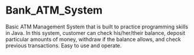 # Bank_ATM_System

Basic ATM Management System that is built to practice programming skills in Java. In this system, customer can check his/her/their balance, deposit particular amounts of money, withdraw if the balance allows, and check previous transactions. Easy to use and operate. 

